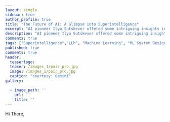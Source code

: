 ```yaml
---
layout: single
sidebar: true
author_profile: true
title: "The Future of AI: A Glimpse into Superintelligence"
excerpt: "AI pioneer Ilya Sutskever offered some intriguing insights into the future of AI and the potential for superintelligence."
description: "AI pioneer Ilya Sutskever offered some intriguing insights into the future of AI and the potential for superintelligence."
comments: true
tags: ["Superintelligence","LLM", "Machine Learning", "ML System Design"]
published: true
comments: true
header:
  teaserlogo:
  teaser: /images_1/pair_pro.jpg
  image: /images_1/pair_pro.jpg
  caption: "courtesy: Gemini"
gallery:

  - image_path: ''
    url: ''
    title: ''
---
```


Hi There,
